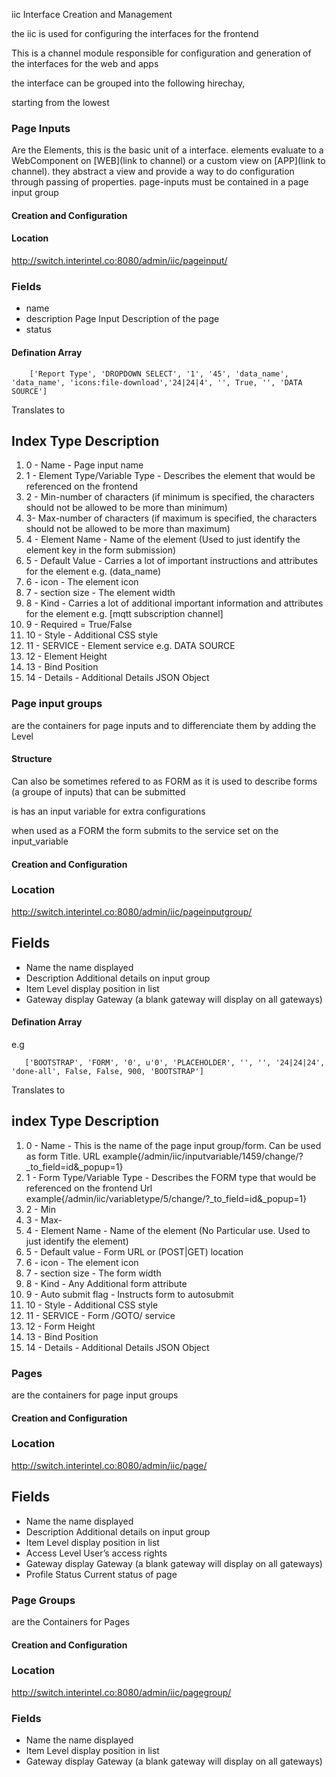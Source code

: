 iic
Interface Creation and Management

the iic is used for configuring the interfaces for the frontend

This is a channel module responsible for configuration and generation of the interfaces for the web and apps

the interface can be grouped into the following hirechay,

starting from the lowest


### Page Inputs 
Are the Elements, this is the basic unit of a interface.
elements evaluate to a WebComponent on [WEB](link to channel) or a custom view on [APP](link to channel).
they abstract a view and provide a way to do configuration through passing of properties.
page-inputs must be contained in a page input group


#### Creation and Configuration

#### Location
http://switch.interintel.co:8080/admin/iic/pageinput/

### Fields
- name 
- description Page Input Description of the page
- status


#### Defination Array
```
    ['Report Type', 'DROPDOWN SELECT', '1', '45', 'data_name', 'data_name', 'icons:file-download','24|24|4', '', True, '', 'DATA SOURCE']
```
Translates to

## Index   Type    Description

1. 0 - Name - Page input name
2. 1 - Element Type/Variable Type - Describes the element that would be referenced on the frontend
3. 2 - Min-number of characters (if minimum is specified, the characters should not be allowed to be more than minimum)
4. 3- Max-number of characters (if maximum is specified, the characters should not be allowed to be more than maximum)
5. 4 - Element Name - Name of the element (Used to just identify the element key in the form submission)
6. 5 - Default Value - Carries a lot of important instructions and attributes for the element e.g. (data_name)
7. 6 - icon - The element icon
8. 7 - section size - The element width
9. 8 - Kind - Carries a lot of additional important information and attributes for the element e.g. [mqtt subscription channel]
10. 9 - Required = True/False
11. 10 - Style - Additional CSS style
12. 11 - SERVICE - Element service e.g. DATA SOURCE
13. 12 - Element Height
14. 13 - Bind Position
15. 14 - Details - Additional Details JSON Object


### Page input groups
are the containers for page inputs
and to differenciate them by adding the Level 

#### Structure
Can also be sometimes refered to as FORM
as it is used to describe forms (a groupe of inputs) that can be submitted

is has an input variable for extra configurations

when used as a FORM
the form submits to the service set on the input_variable


#### Creation and Configuration

### Location
http://switch.interintel.co:8080/admin/iic/pageinputgroup/

## Fields
- Name the name displayed
- Description Additional details on input group
- Item Level  display position in list
- Gateway    display Gateway (a blank gateway will display on all gateways)


#### Defination Array 

e.g
```
   ['BOOTSTRAP', 'FORM', '0', u'0', 'PLACEHOLDER', '', '', '24|24|24', 'done-all', False, False, 900, 'BOOTSTRAP']
```

Translates to


## index    Type      Description
1. 0 - Name - This is the name of the page input group/form. Can be used as form Title. URL example{/admin/iic/inputvariable/1459/change/?_to_field=id&_popup=1}
2. 1 - Form Type/Variable Type - Describes the FORM type that would be referenced on the frontend Url example{/admin/iic/variabletype/5/change/?_to_field=id&_popup=1}
3. 2 - Min
4. 3 - Max-
5. 4 - Element Name - Name of the element (No Particular use. Used to just identify the element)
6. 5 - Default value - Form URL or (POST|GET) location
7. 6 - icon - The element icon
8. 7 - section size - The form width
9. 8 - Kind - Any Additional form attribute
10. 9 - Auto submit flag - Instructs form to autosubmit
11. 10 - Style - Additional CSS style
12. 11 - SERVICE - Form /GOTO/ service
13. 12 - Form Height
14. 13 - Bind Position
15. 14 - Details - Additional Details JSON Object



### Pages
are the containers for page input groups

#### Creation and Configuration

### Location
http://switch.interintel.co:8080/admin/iic/page/


## Fields
- Name the name displayed
- Description Additional details on input group
- Item Level display position in list
- Access Level User’s access rights
- Gateway  display Gateway (a blank gateway will display on all gateways)
- Profile Status Current status of page


### Page Groups
are the Containers for Pages 

#### Creation and Configuration

### Location 
http://switch.interintel.co:8080/admin/iic/pagegroup/

### Fields
- Name the name displayed
- Item Level  display position in list
- Gateway    display Gateway (a blank gateway will display on all gateways)
